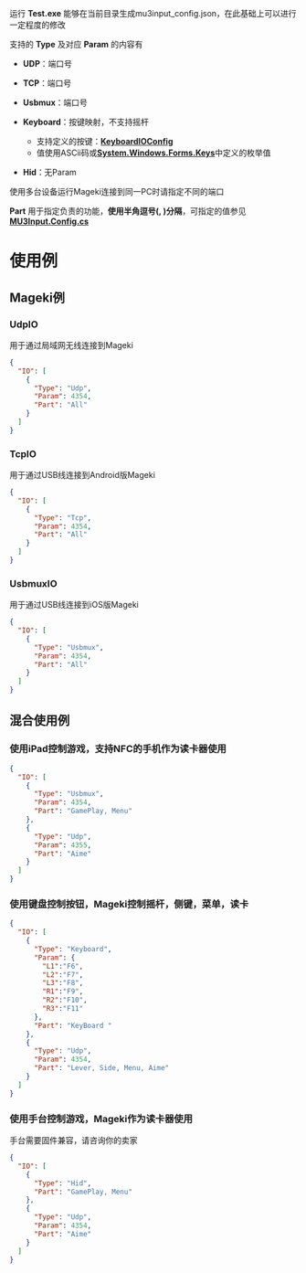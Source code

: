运行 __Test.exe__ 能够在当前目录生成mu3input_config.json，在此基础上可以进行一定程度的修改


支持的 __Type__ 及对应 __Param__ 的内容有
- __UDP__：端口号
- __TCP__：端口号
- __Usbmux__：端口号
- __Keyboard__：按键映射，不支持摇杆


  - 支持定义的按键：[__KeyboardIOConfig__](https://github.com/Sanheiii/ongeki-io/blob/develop/MU3Input/IO/KeyboardIO.cs#L82)
  - 值使用ASCii码或[__System.Windows.Forms.Keys__](https://learn.microsoft.com/zh-cn/dotnet/api/system.windows.forms.keys)中定义的枚举值
- __Hid__：无Param


使用多台设备运行Mageki连接到同一PC时请指定不同的端口

__Part__ 用于指定负责的功能，__使用半角逗号(, )分隔__，可指定的值参见[__MU3Input.Config.cs__](https://github.com/Sanheiii/ongeki-io/blob/develop/MU3Input/Config.cs#L69)
# 使用例
## Mageki例
### UdpIO
用于通过局域网无线连接到Mageki
``` json
{
  "IO": [
    {
      "Type": "Udp",
      "Param": 4354,
      "Part": "All"
    }
  ]
}
```
### TcpIO
用于通过USB线连接到Android版Mageki
``` json
{
  "IO": [
    {
      "Type": "Tcp",
      "Param": 4354,
      "Part": "All"
    }
  ]
}
```
### UsbmuxIO
用于通过USB线连接到iOS版Mageki
``` json
{
  "IO": [
    {
      "Type": "Usbmux",
      "Param": 4354,
      "Part": "All"
    }
  ]
}
```
## 混合使用例
### 使用iPad控制游戏，支持NFC的手机作为读卡器使用
``` json
{
  "IO": [
    {
      "Type": "Usbmux",
      "Param": 4354,
      "Part": "GamePlay, Menu"
    },
    {
      "Type": "Udp",
      "Param": 4355,
      "Part": "Aime"
    }
  ]
}
```
### 使用键盘控制按钮，Mageki控制摇杆，侧键，菜单，读卡
``` json
{
  "IO": [
    {
      "Type": "Keyboard",
      "Param": {
        "L1":"F6",
        "L2":"F7",
        "L3":"F8",
        "R1":"F9",
        "R2":"F10",
        "R3":"F11"
      },
      "Part": "KeyBoard "
    },
    {
      "Type": "Udp",
      "Param": 4354,
      "Part": "Lever, Side, Menu, Aime"
    }
  ]
}
```
### 使用手台控制游戏，Mageki作为读卡器使用
手台需要固件兼容，请咨询你的卖家
``` json
{
  "IO": [
    {
      "Type": "Hid",
      "Part": "GamePlay, Menu"
    },
    {
      "Type": "Udp",
      "Param": 4354,
      "Part": "Aime"
    }
  ]
}
```